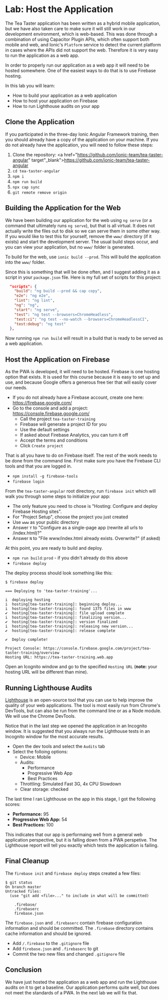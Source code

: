# Lab: Host the Application

The Tea Taster application has been written as a hybrid mobile application, but we have also taken care to make sure it will still work in our development environment, which is web-based. This was done through a combination of using Capacitor Plugin APIs, which often support both mobile and web, and Ionic's `Platform` service to detect the current platform in cases where the APIs did not support the web. Therefore it is very easy to run the application as a web app.

In order to properly run our application as a web app it will need to be hosted somewhere. One of the easiest ways to do that is to use Firebase hosting.

In this lab you will learn:

- How to build your application as a web application
- How to host your application on Firebase
- How to run Lighthouse audits on your app

## Clone the Application

If you participated in the three-day Ionic Angular Framework training, then you should already have a copy of the application on your machine. If you do not already have the application, you will need to follow these steps:

1. Clone the repository: <a href="https://github.com/ionic-team/tea-taster-angular" target"\_blank">https://github.com/ionic-team/tea-taster-angular</a>
1. `cd tea-taster-angular`
1. `npm i`
1. `npm run build`
1. `npx cap sync`
1. `git remote remove origin`

## Building the Application for the Web

We have been building our application for the web using `ng serve` (or a command that ultimately runs `ng serve`), but that is all virtual. It does not actually write the files out to disk so we can serve them in some other way. If you would like to test this for yourself, remove the `www/` directory (if it exists) and start the development server. The usual build steps occur, and you can view your application, but no `www/` folder is generated.

To build for the web, use `ionic build --prod`. This will build the application into the `www/` folder.

Since this is something that will be done often, and I suggest adding it as a script in your `package.json` file. Here is my full set of scripts for this project:

```JSON
  "scripts": {
    "build": "ng build --prod && cap copy",
    "e2e": "ng e2e",
    "lint": "ng lint",
    "ng": "ng",
    "start": "ng serve",
    "test": "ng test --browsers=ChromeHeadless",
    "test:ci": "ng test --no-watch --browsers=ChromeHeadlessCI",
    "test:debug": "ng test"
  },
```

Now running `npm run build` will result in a build that is ready to be served as a web application.

## Host the Application on Firebase

As the PWA is developed, it will need to be hosted. Firebase is one hosting option that exists. It is used for this course because it is easy to set up and use, and because Google offers a generous free tier that will easily cover our needs.

- If you do not already have a Firebase account, create one here: <a href="https://firebase.google.com/" target="_blank">https://firebase.google.com/</a>
- Go to the console and add a project: <a href="https://console.firebase.google.com/" target="_blank">https://console.firebase.google.com/</a>
  - Call the project `tea-taster-training`
  - Firebase will generate a project ID for you
  - Use the default settings
  - If asked about Firebase Analytics, you can turn it off
  - Accept the terms and conditions
  - Click `Create project`

That is all you have to do on Firebase itself. The rest of the work needs to be done from the command line. First make sure you have the Firebase CLI tools and that you are logged in.

- `npm install -g firebase-tools`
- `firebase login`

From the `tea-taster-angular` root directory, run `firebase init` which will walk you through some steps to initialize your app:

- The only feature you need to chose is "Hosting: Configure and deploy Firebase Hosting sites".
- For "Project Setup", choose the project you just created
- Use `www` as your public directory
- Answer `Y` to "Configure as a single-page app (rewrite all urls to /index.html)?"
- Answer `N` to "File www/index.html already exists. Overwrite?" (if asked)

At this point, you are ready to build and deploy.

- `npm run build:prod` - if you didn't already do this above
- `firebase deploy`

The deploy process should look something like this:

```
$ firebase deploy

=== Deploying to 'tea-taster-training'...

i  deploying hosting
i  hosting[tea-taster-training]: beginning deploy...
i  hosting[tea-taster-training]: found 1375 files in www
✔  hosting[tea-taster-training]: file upload complete
i  hosting[tea-taster-training]: finalizing version...
✔  hosting[tea-taster-training]: version finalized
i  hosting[tea-taster-training]: releasing new version...
✔  hosting[tea-taster-training]: release complete

✔  Deploy complete!

Project Console: https://console.firebase.google.com/project/tea-taster-training/overview
Hosting URL: https://tea-taster-training.web.app
```

Open an Icognito window and go to the specified `Hosting URL` (**note:** your hosting URL will be different than mine).

## Running Lighthouse Audits

<a href="https://developers.google.com/web/tools/lighthouse/" target="_blank">Lighthouse</a> is an open-source tool that you can use to help improve the quality of your web applications. The tool is most easily run from Chrome's DevTools, but can also be run from the command line or as a Node module. We will use the Chrome DevTools.

Notice that in the last step we opened the application in an Incognito window. It is suggested that you always run the Lighthouse tests in an Incognito window for the most accurate results.

- Open the dev tools and select the `Audits` tab
- Select the folloing options:
  - Device: Mobile
  - Audits:
    - Performance
    - Progressive Web App
    - Best Practices
  - Throttling: Simulated Fast 3G, 4x CPU Slowdown
  - Clear storage: checked

The last time I ran Lighthouse on the app in this stage, I got the following scores:

- **Performance:** 95
- **Progressive Web App:** 54
- **Best Practices:** 100

This indicates that our app is performaing well from a general web application perspective, but it is falling down from a PWA perspetive. The Lighthouse report will tell you exactly which tests the application is failing.

## Final Cleanup

The `firebase init` and `firebase deploy` steps created a few files:

```
$ git status
On branch master
Untracked files:
  (use "git add <file>..." to include in what will be committed)

	.firebase/
	.firebaserc
	firebase.json
```

The `firebase.json` and `.firebaserc` contain firebase configuration information and should be committed. The `.firebase` directory contains cache information and should be ignored.

- Add `/.firebase` to the `.gitignore` file
- Add `firebase.json` and `.firebaserc` to git
- Commit the two new files and changed `.gitignore` file

## Conclusion

We have just hosted the application as a web app and run the Lighthouse audits on it to get a baseline. Our application performs quite well, but does not meet the standards of a PWA. In the next lab we will fix that.
